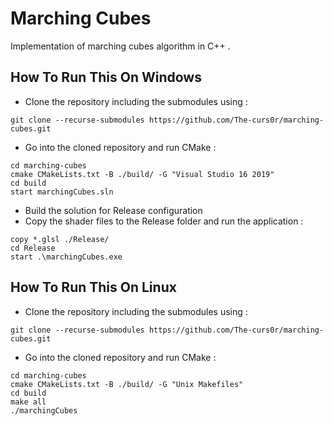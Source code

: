 # Marching Cubes

Implementation of marching cubes algorithm in C++ .

## How To Run This On Windows
* Clone the repository including the submodules using : 
```properties
git clone --recurse-submodules https://github.com/The-curs0r/marching-cubes.git
```
* Go into the cloned repository and run CMake : 
```properties
cd marching-cubes
cmake CMakeLists.txt -B ./build/ -G "Visual Studio 16 2019"
cd build
start marchingCubes.sln
```
* Build the solution for Release configuration
* Copy the shader files to the Release folder and run the application :   
```properties
copy *.glsl ./Release/
cd Release
start .\marchingCubes.exe
```

## How To Run This On Linux
* Clone the repository including the submodules using : 
```properties
git clone --recurse-submodules https://github.com/The-curs0r/marching-cubes.git
```
* Go into the cloned repository and run CMake : 
```properties
cd marching-cubes
cmake CMakeLists.txt -B ./build/ -G "Unix Makefiles"
cd build
make all
./marchingCubes 
```